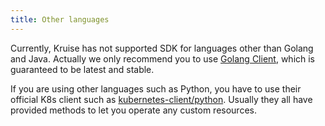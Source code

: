 ```yaml
---
title: Other languages
---
```


Currently, Kruise has not supported SDK for languages other than Golang and Java.
Actually we only recommend you to use [Golang Client](./go-client), which is guaranteed to be latest and stable.

If you are using other languages such as Python, you have to use their official K8s client such as [kubernetes-client/python](https://github.com/kubernetes-client/python).
Usually they all have provided methods to let you operate any custom resources.

